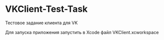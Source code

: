 # VKClient-Test-Task
Тестовое задание клиента для VK

Для запуска приложения запустить в Xcode файл VKClient.xcworkspace
